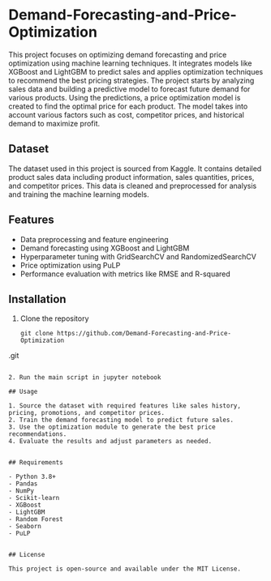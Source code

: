 # Demand-Forecasting-and-Price-Optimization


This project focuses on optimizing demand forecasting and price optimization using machine learning techniques. It integrates models like XGBoost and LightGBM to predict sales and applies optimization techniques to recommend the best pricing strategies. The project starts by analyzing sales data and building a predictive model to forecast future demand for various products. Using the predictions, a price optimization model is created to find the optimal price for each product. The model takes into account various factors such as cost, competitor prices, and historical demand to maximize profit.

## Dataset
The dataset used in this project is sourced from Kaggle. It contains detailed product sales data including product information, sales quantities, prices, and competitor prices. This data is cleaned and preprocessed for analysis and training the machine learning models.

## Features

- Data preprocessing and feature engineering
- Demand forecasting using XGBoost and LightGBM
- Hyperparameter tuning with GridSearchCV and RandomizedSearchCV
- Price optimization using PuLP
- Performance evaluation with metrics like RMSE and R-squared

## Installation

1. Clone the repository
   ```
   git clone https://github.com/Demand-Forecasting-and-Price-Optimization
.git
   ```

2. Run the main script in jupyter notebook

## Usage

1. Source the dataset with required features like sales history, pricing, promotions, and competitor prices.
2. Train the demand forecasting model to predict future sales.
3. Use the optimization module to generate the best price recommendations.
4. Evaluate the results and adjust parameters as needed.


## Requirements

- Python 3.8+
- Pandas
- NumPy
- Scikit-learn
- XGBoost
- LightGBM
- Random Forest
- Seaborn
- PuLP


## License

This project is open-source and available under the MIT License.


